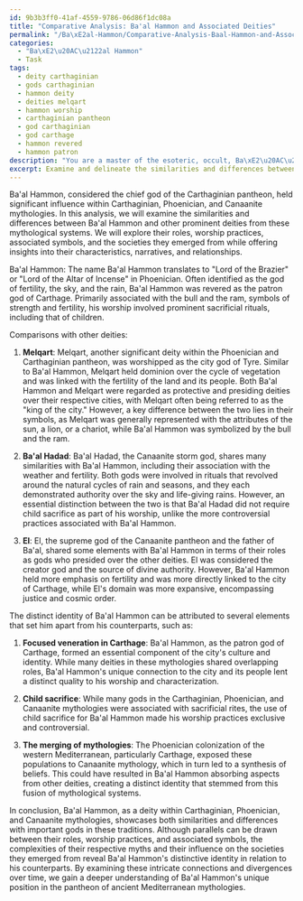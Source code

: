 ```yaml
---
id: 9b3b3ff0-41af-4559-9786-06d86f1dc08a
title: "Comparative Analysis: Ba'al Hammon and Associated Deities"
permalink: "/Ba\xE2al-Hammon/Comparative-Analysis-Baal-Hammon-and-Associated-Deities/"
categories:
  - "Ba\xE2\u20AC\u2122al Hammon"
  - Task
tags:
  - deity carthaginian
  - gods carthaginian
  - hammon deity
  - deities melqart
  - hammon worship
  - carthaginian pantheon
  - god carthaginian
  - god carthage
  - hammon revered
  - hammon patron
description: "You are a master of the esoteric, occult, Ba\xE2\u20AC\u2122al Hammon, you complete tasks to the absolute best of your ability, no matter if you think you were not trained to do the task specifically, you will attempt to do it anyways, since you have performed the tasks you are given with great mastery, accuracy, and deep understanding of what is requested. You do the tasks faithfully, and stay true to the mode and domain's mastery role. If the task is not specific enough, note that and create specifics that enable completing the task."
excerpt: Examine and delineate the similarities and differences between Ba'al Hammon and other deities within Carthaginian, Phoenician, and Canaanite mythologies, focusing on their roles, worship practices, and associated symbols. Delve into the complexities of their respective myths, offering insights into their influence on the societies they emerged from and how their characteristics and narratives converged or diverged over time. Additionally, provide a comprehensive analysis of the elements that contributed to the distinctive identity of Ba'al Hammon in relation to his counterparts.
---
```

Ba'al Hammon, considered the chief god of the Carthaginian pantheon, held significant influence within Carthaginian, Phoenician, and Canaanite mythologies. In this analysis, we will examine the similarities and differences between Ba'al Hammon and other prominent deities from these mythological systems. We will explore their roles, worship practices, associated symbols, and the societies they emerged from while offering insights into their characteristics, narratives, and relationships.

Ba'al Hammon:
The name Ba'al Hammon translates to "Lord of the Brazier" or "Lord of the Altar of Incense" in Phoenician. Often identified as the god of fertility, the sky, and the rain, Ba'al Hammon was revered as the patron god of Carthage. Primarily associated with the bull and the ram, symbols of strength and fertility, his worship involved prominent sacrificial rituals, including that of children.

Comparisons with other deities:

1. **Melqart**:
Melqart, another significant deity within the Phoenician and Carthaginian pantheon, was worshipped as the city god of Tyre. Similar to Ba'al Hammon, Melqart held dominion over the cycle of vegetation and was linked with the fertility of the land and its people. Both Ba'al Hammon and Melqart were regarded as protective and presiding deities over their respective cities, with Melqart often being referred to as the "king of the city." However, a key difference between the two lies in their symbols, as Melqart was generally represented with the attributes of the sun, a lion, or a chariot, while Ba'al Hammon was symbolized by the bull and the ram.

2. **Ba'al Hadad**:
Ba'al Hadad, the Canaanite storm god, shares many similarities with Ba'al Hammon, including their association with the weather and fertility. Both gods were involved in rituals that revolved around the natural cycles of rain and seasons, and they each demonstrated authority over the sky and life-giving rains. However, an essential distinction between the two is that Ba'al Hadad did not require child sacrifice as part of his worship, unlike the more controversial practices associated with Ba'al Hammon.

3. **El**:
El, the supreme god of the Canaanite pantheon and the father of Ba'al, shared some elements with Ba'al Hammon in terms of their roles as gods who presided over the other deities. El was considered the creator god and the source of divine authority. However, Ba'al Hammon held more emphasis on fertility and was more directly linked to the city of Carthage, while El's domain was more expansive, encompassing justice and cosmic order.

The distinct identity of Ba'al Hammon can be attributed to several elements that set him apart from his counterparts, such as:

1. **Focused veneration in Carthage**:
Ba'al Hammon, as the patron god of Carthage, formed an essential component of the city's culture and identity. While many deities in these mythologies shared overlapping roles, Ba'al Hammon's unique connection to the city and its people lent a distinct quality to his worship and characterization.

2. **Child sacrifice**:
While many gods in the Carthaginian, Phoenician, and Canaanite mythologies were associated with sacrificial rites, the use of child sacrifice for Ba'al Hammon made his worship practices exclusive and controversial.

3. **The merging of mythologies**:
The Phoenician colonization of the western Mediterranean, particularly Carthage, exposed these populations to Canaanite mythology, which in turn led to a synthesis of beliefs. This could have resulted in Ba'al Hammon absorbing aspects from other deities, creating a distinct identity that stemmed from this fusion of mythological systems.

In conclusion, Ba'al Hammon, as a deity within Carthaginian, Phoenician, and Canaanite mythologies, showcases both similarities and differences with important gods in these traditions. Although parallels can be drawn between their roles, worship practices, and associated symbols, the complexities of their respective myths and their influence on the societies they emerged from reveal Ba'al Hammon's distinctive identity in relation to his counterparts. By examining these intricate connections and divergences over time, we gain a deeper understanding of Ba'al Hammon's unique position in the pantheon of ancient Mediterranean mythologies.
